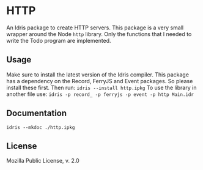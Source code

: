 HTTP
============================

An Idris package to create HTTP servers. This package is a very small wrapper around the Node `http` library. Only the functions that I needed to write the Todo program are implemented.

Usage
-----------------------------
Make sure to install the latest version of the Idris compiler. This package has a dependency on the Record, FerryJS and Event packages. So please install these first. Then run:
```idris --install http.ipkg```
To use the library in another file use:
```idris -p record_ -p ferryjs -p event -p http Main.idr```

Documentation
----------------------------
```idris --mkdoc ./http.ipkg```

License
----------------------------
Mozilla Public License, v. 2.0
